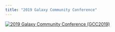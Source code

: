 ```yaml
---
title: "2019 Galaxy Community Conference"
---
```


[![2019 Galaxy Community Conference (GCC2019)](./gcc2019-deadlines-1.png)](/src/events/gcc2019/index.md)
